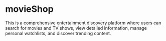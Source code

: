 # movieShop
This is a  comprehensive entertainment discovery platform where users can search for movies and TV shows, view detailed information, manage personal watchlists, and discover trending content.
